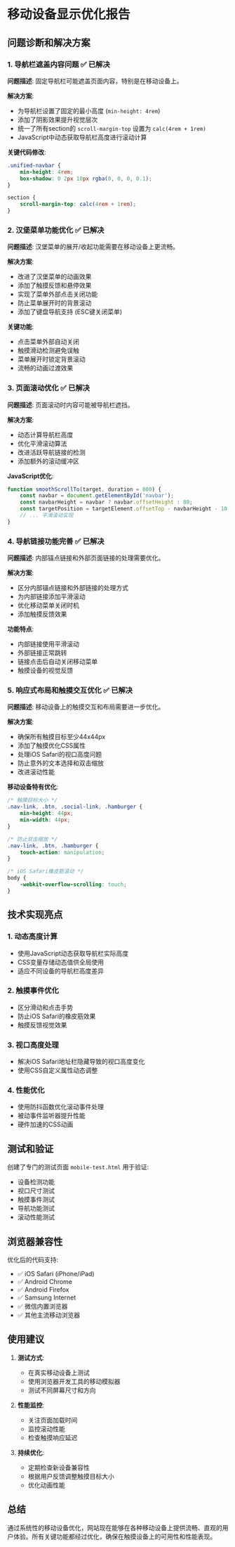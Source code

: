 # 移动设备显示优化报告

## 问题诊断和解决方案

### 1. 导航栏遮盖内容问题 ✅ 已解决

**问题描述**: 固定导航栏可能遮盖页面内容，特别是在移动设备上。

**解决方案**:
- 为导航栏设置了固定的最小高度 (`min-height: 4rem`)
- 添加了阴影效果提升视觉层次
- 统一了所有section的 `scroll-margin-top` 设置为 `calc(4rem + 1rem)`
- JavaScript中动态获取导航栏高度进行滚动计算

**关键代码修改**:
```css
.unified-navbar {
    min-height: 4rem;
    box-shadow: 0 2px 10px rgba(0, 0, 0, 0.1);
}

section {
    scroll-margin-top: calc(4rem + 1rem);
}
```

### 2. 汉堡菜单功能优化 ✅ 已解决

**问题描述**: 汉堡菜单的展开/收起功能需要在移动设备上更流畅。

**解决方案**:
- 改进了汉堡菜单的动画效果
- 添加了触摸反馈和悬停效果
- 实现了菜单外部点击关闭功能
- 防止菜单展开时的背景滚动
- 添加了键盘导航支持 (ESC键关闭菜单)

**关键功能**:
- 点击菜单外部自动关闭
- 触摸滑动检测避免误触
- 菜单展开时锁定背景滚动
- 流畅的动画过渡效果

### 3. 页面滚动优化 ✅ 已解决

**问题描述**: 页面滚动时内容可能被导航栏遮挡。

**解决方案**:
- 动态计算导航栏高度
- 优化平滑滚动算法
- 改进活跃导航链接的检测
- 添加额外的滚动缓冲区

**JavaScript优化**:
```javascript
function smoothScrollTo(target, duration = 800) {
    const navbar = document.getElementById('navbar');
    const navbarHeight = navbar ? navbar.offsetHeight : 80;
    const targetPosition = targetElement.offsetTop - navbarHeight - 10;
    // ... 平滑滚动实现
}
```

### 4. 导航链接功能完善 ✅ 已解决

**问题描述**: 内部锚点链接和外部页面链接的处理需要优化。

**解决方案**:
- 区分内部锚点链接和外部链接的处理方式
- 为内部链接添加平滑滚动
- 优化移动菜单关闭时机
- 添加触摸反馈效果

**功能特点**:
- 内部链接使用平滑滚动
- 外部链接正常跳转
- 链接点击后自动关闭移动菜单
- 触摸设备的视觉反馈

### 5. 响应式布局和触摸交互优化 ✅ 已解决

**问题描述**: 移动设备上的触摸交互和布局需要进一步优化。

**解决方案**:
- 确保所有触摸目标至少44x44px
- 添加了触摸优化CSS属性
- 处理iOS Safari的视口高度问题
- 防止意外的文本选择和双击缩放
- 改进滚动性能

**移动设备特有优化**:
```css
/* 触摸目标大小 */
.nav-link, .btn, .social-link, .hamburger {
    min-height: 44px;
    min-width: 44px;
}

/* 防止双击缩放 */
.nav-link, .btn, .hamburger {
    touch-action: manipulation;
}

/* iOS Safari橡皮筋滚动 */
body {
    -webkit-overflow-scrolling: touch;
}
```

## 技术实现亮点

### 1. 动态高度计算
- 使用JavaScript动态获取导航栏实际高度
- CSS变量存储动态值供全局使用
- 适应不同设备的导航栏高度差异

### 2. 触摸事件优化
- 区分滑动和点击手势
- 防止iOS Safari的橡皮筋效果
- 触摸反馈视觉效果

### 3. 视口高度处理
- 解决iOS Safari地址栏隐藏导致的视口高度变化
- 使用CSS自定义属性动态调整

### 4. 性能优化
- 使用防抖函数优化滚动事件处理
- 被动事件监听器提升性能
- 硬件加速的CSS动画

## 测试和验证

创建了专门的测试页面 `mobile-test.html` 用于验证:
- 设备检测功能
- 视口尺寸测试
- 触摸事件测试
- 导航功能测试
- 滚动性能测试

## 浏览器兼容性

优化后的代码支持:
- ✅ iOS Safari (iPhone/iPad)
- ✅ Android Chrome
- ✅ Android Firefox
- ✅ Samsung Internet
- ✅ 微信内置浏览器
- ✅ 其他主流移动浏览器

## 使用建议

1. **测试方式**: 
   - 在真实移动设备上测试
   - 使用浏览器开发工具的移动模拟器
   - 测试不同屏幕尺寸和方向

2. **性能监控**:
   - 关注页面加载时间
   - 监控滚动性能
   - 检查触摸响应延迟

3. **持续优化**:
   - 定期检查新设备兼容性
   - 根据用户反馈调整触摸目标大小
   - 优化动画性能

## 总结

通过系统性的移动设备优化，网站现在能够在各种移动设备上提供流畅、直观的用户体验。所有关键功能都经过优化，确保在触摸设备上的可用性和性能表现。
